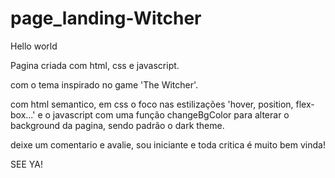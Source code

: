 # page_landing-Witcher

Hello world

Pagina criada com html, css e javascript.

com o tema inspirado no game 'The Witcher'.

com html semantico, em css o foco nas estilizações 'hover, position, flex-box...' e o javascript com uma 
função changeBgColor para alterar o background da pagina, sendo padrão o dark theme.

deixe um comentario e avalie, sou iniciante e toda critica é muito bem vinda!

SEE YA!
